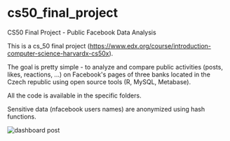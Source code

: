 
# cs50_final_project
CS50 Final Project - Public Facebook Data Analysis

This is a cs_50 final project (https://www.edx.org/course/introduction-computer-science-harvardx-cs50x).

The goal is pretty simple - to analyze and compare public activities (posts, likes, reactions, ...) on Facebook's pages of three banks located in the Czech republic using open source tools (R, MySQL, Metabase).

All the code is available in the specific folders.

Sensitive data (nfacebook users names) are anonymized using hash functions.

![dashboard post](https://user-images.githubusercontent.com/26527689/116136763-0826c180-a6d3-11eb-8d2f-a29676f88301.png)
